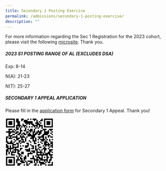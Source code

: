 ```yaml
---
title: Secondary 1 Posting Exercise
permalink: /admissions/secondary-1-posting-exercise/
description: ""
---
```

For more information regarding the Sec 1 Registration for the 2023 cohort, please visit the following [microsite](https://sites.google.com/moe.edu.sg/ctss-sec1-registration). Thank you.  
  
  

##### 2023 S1 POSTING RANGE OF AL (EXCLUDES DSA)


  
Exp: 8-14  

N(A): 21-23

N(T): 25-27

  

##### SECONDARY 1 APPEAL APPLICATION


  
Please fill in the [application form](https://form.gov.sg/6334e093a2d8f7001240a238) for Secondary 1 Appeal. Thank you!  
  
<img style="width:30%;height:50%" src="/images/Admissions/Sec%201%20Posting%20Exercise/appeal%20form.jpg">